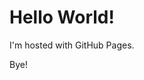 
<!DOCTYPE html>
<html>
<body>
<h1>Hello World!</h1>
<p>I'm hosted with GitHub Pages.</p>
<p> Bye!</p>
</body>
</html>
